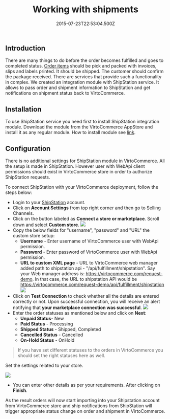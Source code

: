 ﻿---
title: Working with shipments
description: The article about working with shipments in Virto Commerce
layout: docs
date: 2015-07-23T22:53:04.500Z
priority: 1
---
## Introduction

There are many things to do before the order becomes fulfilled and goes to completed status. <a class="crosslink" href="https://virtocommerce.com/shopping-cart" target="_blank">Order items</a> should be pick and packed with invoices, slips and labels printed. It should be shipped. The customer should confirm the package received. There are services that provide such a functionality in complex. We created an integration module with ShipStation service. It allows to pass order and shipment information to ShipStation and get notifications on shipment status back to VirtoCommerce.

## Installation

To use ShipStation service you need first to install ShipStation integration module. Download the module from the VirtoCommerce AppStore and install it as any regular module. How to install module see [link](docs/vc2userguide/configuration/modules-management).

## Configuration

There is no additional settings for ShipStation module in VirtoCommerce. All the setup is made in ShipStation. However user with WebApi client permissions should exist in VirtoCommerce store in order to authorize ShipStation requests.

To connect ShipStation with your VirtoCommerce deployment, follow the steps below:
* Login to your <a href="https://ss.shipstation.com/" rel="nofollow">ShipStation</a> account.
* Click on **Account Settings** from top right corner and then go to Selling Channels.
* Click on the button labeled as **Connect a store or marketplace**. Scroll down and select **Custom store**.
![](../../assets/images/docs/image2015-7-23_17-22-19.png)
* Copy the below fields for "username", "password" and "URL" the custom store setup:
  * **Username** - Enter username of VirtoCommerce user with WebApi permission.
  * **Password** - Enter password of VirtoCommerce user with WebApi permission.
  * **URL to custom XML page** - URL to VirtoCommerce web manager added path to shipstation api - "/api/fulfillment/shipstation". Say your Web manager address is: https://virtocommerce.com/request-demo. In that case, the URL to shipstation API would be https://virtocommerce.com/request-demo/api/fulfillment/shipstation  
![](../../assets/images/docs/image2015-7-23_17-26-39.png)
* Click on **Test Connection** to check whether all the details are entered correctly or not. Upon successful connection, you will receive an alert notifying that **your marketplace connection was successful**.
![](../../assets/images/docs/image2015-7-23_17-32-19.png)
* Enter the order statuses as mentioned below and click on **Next**:  
  * **Unpaid Status**- New
  * **Paid Status** - Processing
  * **Shipped Status** - Shipped, Completed
  * **Cancelled Status** - Cancelled
  * **On-Hold Status** - OnHold  

> If you have set different statuses to the orders in VirtoCommerce you should set the right statuses here as well.  

Set the settings related to your store.

![](../../assets/images/docs/image2015-7-23_17-38-13.png)

* You can enter other details as per your requirements. After clicking on **Finish**.

As the result orders will now start importing into your Shipstation account from VirtoCommerce store and ship notifications from ShipStation will trigger appropriate status change on order and shipment in VirtoCommerce.
